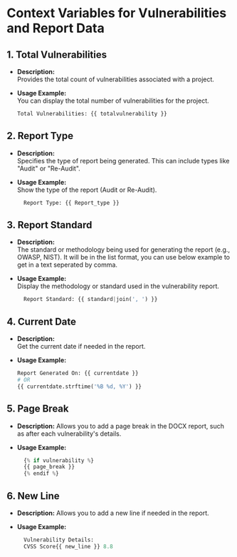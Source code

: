 # Context Variables for Vulnerabilities and Report Data

## 1. Total Vulnerabilities
- **Description:**  
  Provides the total count of vulnerabilities associated with a project.
- **Usage Example:**  
  You can display the total number of vulnerabilities for the project.
  
  ```python
  Total Vulnerabilities: {{ totalvulnerability }}
  ```

## 2. Report Type
- **Description:**  
  Specifies the type of report being generated. This can include types like "Audit" or "Re-Audit".
- **Usage Example:**  
  Show the type of the report (Audit or Re-Audit).
  
  ```python
    Report Type: {{ Report_type }}
  ```



## 3. Report Standard
- **Description:**  
  The standard or methodology being used for generating the report (e.g., OWASP, NIST). It will be in the list format, you can use below example to get in a text seperated by comma.
- **Usage Example:**  
  Display the methodology or standard used in the vulnerability report.
  
  ```python
    Report Standard: {{ standard|join(', ') }} 
  ```


## 4. Current Date
- **Description:**  
  Get the current date if needed in the report.

- **Usage Example:**  
  ```python
  Report Generated On: {{ currentdate }}   
  # OR
  {{ currentdate.strftime('%B %d, %Y') }}
  ```

## 5.  Page Break
- **Description:** 
  Allows you to add a page break in the DOCX report, such as after each vulnerability's details.

- **Usage Example:**  
  ```python
    {% if vulnerability %}
    {{ page_break }}
    {% endif %}
  ```

## 6. New Line
- **Description:** 
  Allows you to add a new line if needed in the report.

- **Usage Example:**  
  ```python
    Vulnerability Details:  
    CVSS Score{{ new_line }} 8.8
    
  ```